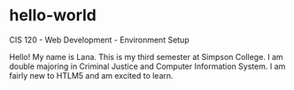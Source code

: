 # hello-world
CIS 120 - Web Development - Environment Setup

Hello! My name is Lana. This is my third semester at Simpson College. I am double majoring in Criminal Justice and Computer Information System. I am fairly new to HTLM5 and am excited to learn. 
